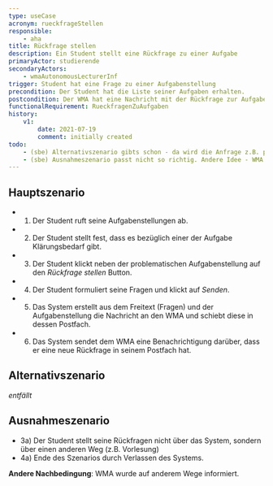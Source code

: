 ```yaml
---
type: useCase
acronym: rueckfrageStellen
responsible: 
    - aha
title: Rückfrage stellen
description: Ein Student stellt eine Rückfrage zu einer Aufgabe
primaryActor: studierende
secondaryActors:
    - wmaAutonomousLecturerInf
trigger: Student hat eine Frage zu einer Aufgabenstellung
precondition: Der Student hat die Liste seiner Aufgaben erhalten.
postcondition: Der WMA hat eine Nachricht mit der Rückfrage zur Aufgabe erhalten und wurde darüber benachrichtigt.
functionalRequirement: RueckfragenZuAufgaben
history:
    v1:
        date: 2021-07-19
        comment: initially created
todo: 
    - (sbe) Alternativszenario gibts schon - da wird die Anfrage z.B. per Email geschickt
    - (sbe) Ausnahmeszenario passt nicht so richtig. Andere Idee - WMA hat falsche Email eingestellt und bekommt nie die Nachricht.
---
```



## Hauptszenario

* 1) Der Student ruft seine Aufgabenstellungen ab.
* 2) Der Student stellt fest, dass es bezüglich einer der Aufgabe Klärungsbedarf gibt.
* 3) Der Student klickt neben der problematischen Aufgabenstellung auf den _Rückfrage stellen_ Button.
* 4) Der Student formuliert seine Fragen und klickt auf _Senden_.
* 5) Das System erstellt aus dem Freitext (Fragen) und der Aufgabenstellung die Nachricht an den WMA und schiebt diese in dessen Postfach.
* 6) Das System sendet dem WMA eine Benachrichtigung darüber, dass er eine neue Rückfrage in seinem Postfach hat.

## Alternativszenario

_entfällt_

## Ausnahmeszenario 

* 3a) Der Student stellt seine Rückfragen nicht über das System, sondern über einen anderen Weg (z.B. Vorlesung)
* 4a) Ende des Szenarios durch Verlassen des Systems.

**Andere Nachbedingung**: WMA wurde auf anderem Wege informiert.




